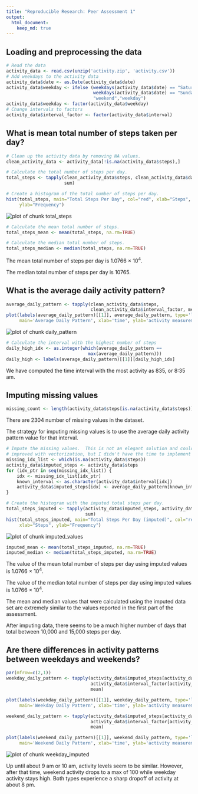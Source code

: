 ```yaml
---
title: "Reproducible Research: Peer Assessment 1"
output: 
  html_document:
    keep_md: true
---
```



## Loading and preprocessing the data

```r
# Read the data
activity_data <- read.csv(unzip('activity.zip', 'activity.csv'))
# Add weekdays to the activity data
activity_data$date <- as.Date(activity_data$date)
activity_data$weekday <- ifelse (weekdays(activity_data$date) == "Saturday" |
                                 weekdays(activity_data$date) == "Sunday",
                                 "weekend","weekday")
activity_data$weekday <- factor(activity_data$weekday)
# Change intervals to factors
activity_data$interval_factor <- factor(activity_data$interval)
```

## What is mean total number of steps taken per day?

```r
# Clean up the activity data by removing NA values.
clean_activity_data <- activity_data[!is.na(activity_data$steps),]

# Calculate the total number of steps per day.
total_steps <- tapply(clean_activity_data$steps, clean_activity_data$date,
                      sum)

# Create a histogram of the total number of steps per day.
hist(total_steps, main="Total Steps Per Day", col="red", xlab="Steps",
     ylab="Frequency")
```

![plot of chunk total_steps](figure/total_steps.png) 

```r
# Calculate the mean total number of steps.
total_steps_mean <- mean(total_steps, na.rm=TRUE)

# Calculate the median total number of steps.
total_steps_median <- median(total_steps, na.rm=TRUE)
```

The mean total number of steps per day is 1.0766 &times; 10<sup>4</sup>.

The median total number of steps per day is 10765.


## What is the average daily activity pattern?

```r
average_daily_pattern <- tapply(clean_activity_data$steps,
                                clean_activity_data$interval_factor, mean)
plot(labels(average_daily_pattern)[[1]], average_daily_pattern, type='l',
     main='Average Daily Pattern', xlab='time', ylab='activity measurement')
```

![plot of chunk daily_pattern](figure/daily_pattern.png) 

```r
# Calculate the interval with the highest number of steps
daily_high_idx <- as.integer(which(average_daily_pattern ==
                               max(average_daily_pattern)))
daily_high <- labels(average_daily_pattern)[[1]][daily_high_idx]
```

We have computed the time interval with the most activity as 835, or 8:35 am.

## Imputing missing values

```r
missing_count <- length(activity_data$steps[is.na(activity_data$steps)])
```

There are 2304 number of missing values in the dataset.


The strategy for imputing missing values is to use the average daily activity
pattern value for that interval.


```r
# Impute the missing values.  This is not an elegant solution and could be
# improved with vectorization, but I didn't have the time to implement it.
missing_idx_list <- which(is.na(activity_data$steps))
activity_data$imputed_steps <- activity_data$steps
for (idx_ptr in seq(missing_idx_list)) {
    idx <- missing_idx_list[idx_ptr]
    known_interval <- as.character(activity_data$interval[idx])
    activity_data$imputed_steps[idx] <- average_daily_pattern[known_interval]
}

# Create the histogram with the imputed total steps per day.
total_steps_imputed <- tapply(activity_data$imputed_steps, activity_data$date,
                              sum)
hist(total_steps_imputed, main="Total Steps Per Day (imputed)", col="red",
     xlab="Steps", ylab="Frequency")
```

![plot of chunk imputed_values](figure/imputed_values.png) 

```r
imputed_mean <- mean(total_steps_imputed, na.rm=TRUE)
imputed_median <- median(total_steps_imputed, na.rm=TRUE)
```

The value of the mean total number of steps per day using imputed values
is 1.0766 &times; 10<sup>4</sup>.

The value of the median total number of steps per day using imputed values
is 1.0766 &times; 10<sup>4</sup>.

The mean and median values that were calculated using the imputed data set
are extremely similar to the values reported in the first part of the
assessment.

After imputing data, there seems to be a much higher number of days that
total between 10,000 and 15,000 steps per day.


## Are there differences in activity patterns between weekdays and weekends?

```r
par(mfrow=c(2,1))
weekday_daily_pattern <- tapply(activity_data$imputed_steps[activity_data$weekday == 'weekday'],
                                activity_data$interval_factor[activity_data$weekday == 'weekday'],
                                mean)

plot(labels(weekday_daily_pattern)[[1]], weekday_daily_pattern, type='l',
     main='Weekday Daily Pattern', xlab='time', ylab='activity measurement')

weekend_daily_pattern <- tapply(activity_data$imputed_steps[activity_data$weekday == 'weekend'],
                                activity_data$interval_factor[activity_data$weekday == 'weekend'],
                                mean)

plot(labels(weekend_daily_pattern)[[1]], weekend_daily_pattern, type='l',
     main='Weekend Daily Pattern', xlab='time', ylab='activity measurement')
```

![plot of chunk weekday_imputed](figure/weekday_imputed.png) 

Up until about 9 am or 10 am, activity levels seem to be similar.  However,
after that time, weekend activity drops to a max of 100 while weekday
activity stays high.  Both types experience a sharp dropoff of activity at
about 8 pm.
